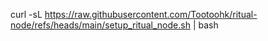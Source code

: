curl -sL https://raw.githubusercontent.com/Tootoohk/ritual-node/refs/heads/main/setup_ritual_node.sh | bash
